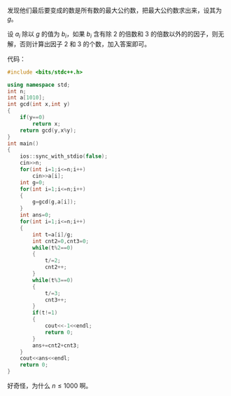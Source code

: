 发现他们最后要变成的数是所有数的最大公约数，把最大公约数求出来，设其为 $g$。

设 $a_i$ 除以 $g$ 的值为 $b_i$，如果 $b_i$ 含有除 $2$ 的倍数和 $3$ 的倍数以外的的因子，则无解，否则计算出因子 $2$ 和 $3$ 的个数，加入答案即可。

代码：

```cpp
#include <bits/stdc++.h>

using namespace std;
int n;
int a[1010];
int gcd(int x,int y)
{
	if(y==0)
		return x;
	return gcd(y,x%y);
}
int main()
{
	ios::sync_with_stdio(false);
	cin>>n;
	for(int i=1;i<=n;i++)
		cin>>a[i];
	int g=0;
	for(int i=1;i<=n;i++)
	{
		g=gcd(g,a[i]);
	}
	int ans=0;
	for(int i=1;i<=n;i++)
	{
		int t=a[i]/g;
		int cnt2=0,cnt3=0;
		while(t%2==0)
		{
			t/=2;
			cnt2++;
		}
		while(t%3==0)
		{
			t/=3;
			cnt3++;
		}
		if(t!=1)
		{
			cout<<-1<<endl;
			return 0;
		}
		ans+=cnt2+cnt3;
	}
	cout<<ans<<endl;
	return 0;
}

```

好奇怪，为什么 $n\leq 1000$ 啊。